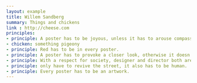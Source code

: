 ```yaml
---
layout: example
title: Willem Sandberg
summary: Things and chickens
link : http://cheese.com
principles:
- principle: A poster has to be joyous, unless it has to arouse compassion.
- chicken: something pigeony
- principle: Red has to be in every poster.
- principle: A poster has to provoke a closer look, otherwise it doesn’t endure.
- principle: With a respect for society, designer and director both are responsible for the street scene. A poster does not   
- principle: only have to revive the street, it also has to be human.
- principle: Every poster has to be an artwork.   
---
```

